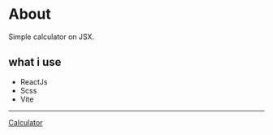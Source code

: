 # About
  Simple calculator on JSX.
## what i use
  - ReactJs
  - Scss
  - Vite

---
[Calculator](assets/screen.png)
